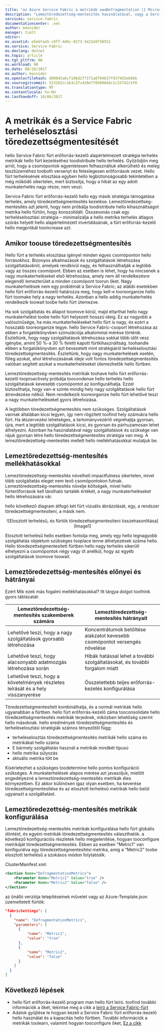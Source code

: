 ```yaml
---
title: "az Azure Service Fabric a metrikák aaaDefragmentation |} Microsoft Docs"
description: "Lemeztöredezettség-mentesítés használatával, vagy a Service Fabric metrikák stratégiáját, csomagolási áttekintése"
services: service-fabric
documentationcenter: .net
author: masnider
manager: timlt
editor: 
ms.assetid: e5ebfae5-c8f7-4d6c-9173-3e22a9730552
ms.service: Service-Fabric
ms.devlang: dotnet
ms.topic: article
ms.tgt_pltfrm: NA
ms.workload: NA
ms.date: 08/18/2017
ms.author: masnider
ms.openlocfilehash: d09045a6cf196d2771f1a0794637f4579d3eb96b
ms.sourcegitcommit: 523283cc1b3c37c428e77850964dc1c33742c5f0
ms.translationtype: MT
ms.contentlocale: hu-HU
ms.lasthandoff: 10/06/2017
---
```

# <a name="defragmentation-of-metrics-and-load-in-service-fabric"></a>A metrikák és a Service Fabric terheléselosztási töredezettségmentesítését
hello Service Fabric fürt erőforrás-kezelő alapértelmezett stratégia terhelés metrikák hello fürt kezeléséhez toodistribute hello terhelés. Győződjön meg arról, hogy a csomópontok egyenletesen felhasználtuk elkerülhető és meleg tesztüzeméhez tooboth versenyt és feleslegesen erőforrások vezet. Hello fürt terhelésének elosztása egyben hello legbiztonságosabb tekintetében a még működő sikertelen, mert biztosítja, hogy a hibát az egy adott munkaterhelés nagy része, nem veszi. 

Service Fabric fürt erőforrás-kezelő hello egy másik stratégia támogatása terhelés, amely töredezettségmentesítés kezelése. Lemeztöredezettség-mentesítés azt jelenti, hogy nem próbálja toodistribute hello kihasználtságot metrika hello fürtön, hogy konszolidált. Összevonás csak egy terheléselosztási stratégia – minimalizálja a hello metrika terhelés átlagos szórás helyett hello alapértelmezett invertálásának, a fürt erőforrás-kezelő hello megpróbál tooincrease azt.

## <a name="when-toouse-defragmentation"></a>Amikor toouse töredezettségmentesítés
Hello fürt a terhelés elosztása igényel minden egyes csomóponton hello forrásokhoz. Bizonyos alkalmazások és szolgáltatások létrehozása szolgáltatásokról, amelyek rendkívül nagy, és felhasználhatják a legtöbb vagy az összes csomópont. Ebben az esetben is lehet, hogy ha nincsenek a nagy munkaterheléseket első létrehozása, amely nem áll rendelkezésre elegendő lemezterület a minden csomópont toorun őket. Nagy munkaterhelések nem egy problémát a Service Fabric; az alábbi esetekben hello fürt erőforrás-kezelő határozza meg, hogy kell-e tooreorganize hello fürt toomake hely a nagy terhelés. Azonban a hello addig munkaterhelés rendelkezik toowait toobe hello fürt ütemezve.

Ha sok szolgáltatás és állapot toomove körül, majd eltarthat hello nagy munkaterhelést toobe hello fürt helyezett hosszú ideig. Ez az nagyobb a valószínűsége, ha más munkaterheléseket hello fürt is nagy, és ezért a hosszabb tooreorganize tegye. hello Service Fabric-csoport létrehozása az ebben a forgatókönyvben szimulációja alkalommal mérése történik. Észleltünk, hogy nagy szolgáltatások létrehozása sokkal több időt vesz igénybe, amint 50 %-a 30 % feletti kapott fürtkihasználtság. toohandle ebben a forgatókönyvben azt bevezetett mint stratégiáról terheléselosztási töredezettségmentesítés. Észleltünk, hogy nagy munkaterhelések esetén, főleg azokat, ahol létrehozásának ideje volt fontos töredezettségmentesítés valóban segített azokat a munkaterheléseket ütemezhetők hello fürtben.

Lemeztöredezettség-mentesítés metrikák toohave hello fürt erőforrás-kezelő tooproactively próbálja toocondense hello terhelés hello szolgáltatások kevesebb csomópontot az konfigurálhatja. Ezzel biztosíthatja, hogy van-e szinte mindig hely nagy szolgáltatások hello fürt átrendezése nélkül. Nem rendelkezik tooreorganize hello fürt lehetővé teszi a nagy munkaterheléseket gyors létrehozása.

A legtöbben töredezettségmentesítés nem szükséges. Szolgáltatások vannak általában kicsi legyen, így nem rögzített toofind hely számukra hello fürt. Ha átszervezési lehetséges, a tartományvezérlő végrehajtja gyorsan, újra, mert a legtöbb szolgáltatások kicsi, és gyorsan és párhuzamosan lehet áthelyezni. Azonban ha használatával nagy szolgáltatások és szüksége van rájuk gyorsan létre hello töredezettségmentesítés stratégia van meg. A lemeztöredezettség-mentesítés mellett hello mellékhatásokkal mutatjuk be. 

## <a name="defragmentation-tradeoffs"></a>Lemeztöredezettség-mentesítés mellékhatásokkal
Lemeztöredezettség-mentesítés növelheti impactfulness sikertelen, mivel több szolgáltatás eleget nem tevő csomópontokon futnak. Lemeztöredezettség-mentesítés növelje költségek, mivel hello fürterőforrások kell tárolható tartalék értékét, a nagy munkaterheléseket hello létrehozására vár.

hello következő diagram átfogó két fürt vizuális ábrázolását, egy, a rendszer töredezettségmentesíteni, a másik nem. 

<center>
![Elosztott terhelésű, és fürtök töredezettségmentesíteni összehasonlítása][Image1]
</center>

Elosztott terhelésű hello esetben fontolja meg, amely egy hello legnagyobb szolgáltatás objektum szükséges tooplace lenne áthelyezések száma hello. Hello töredezettségmentesített fürtben hello nagy terhelés sikerült elhelyezni a csomópontok négy vagy öt anélkül, hogy az egyéb szolgáltatások toomove toowait.

## <a name="defragmentation-pros-and-cons"></a>Lemeztöredezettség-mentesítés előnyei és hátrányai
Ezért Mik ezek más fogalmi mellékhatásokkal? Itt tárgya dolgot toothink gyors táblázatát:

| Lemeztöredezettség-mentesítés szakemberek számára | Lemeztöredezettség-mentesítés hátrányait |
| --- | --- |
| Lehetővé teszi, hogy a nagy szolgáltatások gyorsabb létrehozása |Koncentrátumok betöltése alakzatot kevesebb csomópontot versengés növelése |
| Lehetővé teszi, hogy alacsonyabb adatmozgás létrehozása során |Hibák hatással lehet a további szolgáltatásokat, és további forgalom miatt |
| Lehetővé teszi, hogy a követelmények részletes leírását és a hely visszanyerése |Összetettebb teljes erőforrás-kezelés konfigurálása |

Töredezettségmentesített kombinálhatja, és a normál metrikák hello ugyanabban a fürtben. hello fürt erőforrás-kezelő záma tooconsolidate hello töredezettségmentesítés metrikák terjednek, miközben lehetőség szerint hello másoknak. hello eredmények töredezettségmentesítés és terheléselosztási stratégiák számos tényezőtől függ:
  - terheléselosztás töredezettségmentesítés metrikák hello száma és metrikákat hello száma
  - E bármely szolgáltatás használ a metrikák mindkét típusú 
  - hello metrika súlyozás
  - aktuális metrika tölt be
  
Kísérletezhet a szükséges toodetermine hello pontos konfiguráció szükséges. A munkaterhelések alapos mérése azt javasoljuk, mielőtt engedélyezné a lemeztöredezettség-mentesítés metrikák éles környezetben. Ez akkor különösen igaz olyan esetben, ha keverése töredezettségmentesítése és az elosztott terhelésű metrikák hello belül ugyanazt a szolgáltatást. 

## <a name="configuring-defragmentation-metrics"></a>Lemeztöredezettség-mentesítés metrikák konfigurálása
Lemeztöredezettség-mentesítés metrikák konfigurálása hello fürt globális döntést, és egyéni metrikák töredezettségmentesítés választhatók. a következő konfigurációs részletek hello megjelenítése, hogyan tooconfigure metrikáját töredezettségmentesítés. Ebben az esetben "Metric1" van konfigurálva egy töredezettségmentesítési metrika, amíg a "Metric2" toobe elosztott terhelésű a szokásos módon folytatódik. 

ClusterManifest.xml:

```xml
<Section Name="DefragmentationMetrics">
    <Parameter Name="Metric1" Value="true" />
    <Parameter Name="Metric2" Value="false" />
</Section>
```

az önálló verziója telepítéseinek művelet vagy az Azure-Template.json üzemeltetett fürtök:

```json
"fabricSettings": [
  {
    "name": "DefragmentationMetrics",
    "parameters": [
      {
          "name": "Metric1",
          "value": "true"
      },
      {
          "name": "Metric2",
          "value": "false"
      }
    ]
  }
]
```


## <a name="next-steps"></a>Következő lépések
- hello fürt erőforrás-kezelő program man hello fürt leíró. toofind további információk a őket, tekintse meg a cikk a [leíró a Service Fabric-fürt](service-fabric-cluster-resource-manager-cluster-description.md)
- Adatok gyűjtése le hogyan kezeli a Service Fabric fürt erőforrás-kezelő hello használat és a kapacitás hello fürtben. További információk a metrikák toolearn, valamint hogyan tooconfigure őket, [Ez a cikk](service-fabric-cluster-resource-manager-metrics.md)

[Image1]:./media/service-fabric-cluster-resource-manager-defragmentation-metrics/balancing-defrag-compared.png
